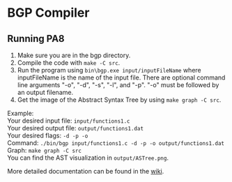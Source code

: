 # BGP Compiler

## Running PA8
1. Make sure you are in the bgp directory.
2. Compile the code with ```make -C src```.
3. Run the program using ```bin\bgp.exe input/inputFileName``` where inputFileName is the name of the input file. There are optional command line arguments "-o", "-d", "-s", "-l", and "-p". "-o" must be followed by an output filename.
4. Get the image of the Abstract Syntax Tree by using ```make graph -C src```.

Example:\
Your desired input file: ```input/functions1.c```\
Your desired output file: ```output/functions1.dat```\
Your desired flags: ```-d -p -o```\
Command: ```./bin/bgp input/functions1.c -d -p -o output/functions1.dat```\
Graph: ```make graph -C src```\
You can find the AST visualization in ```output/ASTree.png```.

More detailed documentation can be found in the [wiki](https://github.com/Price775/CS460-Beck-Garner-Poston/wiki).
